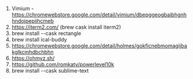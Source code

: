 1. Vimium - https://chromewebstore.google.com/detail/vimium/dbepggeogbaibhgnhhndojpepiihcmeb
2. https://iterm2.com/ (brew cask install iterm2)
3. brew install --cask rectangle 
4. brew install ical-buddy
5. https://chromewebstore.google.com/detail/holmes/gokficnebmomagijbakglkcmhdbchbhn
6. https://ohmyz.sh/
7. https://github.com/romkatv/powerlevel10k
8. brew install --cask sublime-text
